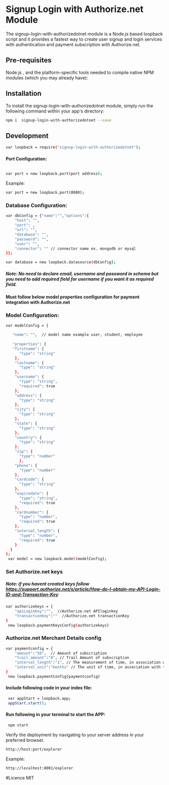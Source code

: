 # Signup Login with Authorize.net Module
The signup-login-with-authorizedotnet module is a Node.js based loopback script and it provides a fastest way to create user signup and login services with authentication and payment subscription with Authorize.net.


## Pre-requisites
Node.js , and the platform-specific tools needed to compile native NPM modules (which you may already have):

## Installation

To install the signup-login-with-authorizedotnet module, simply run the following command within your app's directory:

```sh
npm i  signup-login-with-authorizedotnet --save
```

## Development

```sh
var loopback = require("signup-login-with-authorizedotnet");
```
#### Port Configuration:

```sh

var port = new loopback.port(port address);

```
Example:
```sh
var port = new loopback.port(8080);
``` 
### Database Configuration:

```sh
var dbConfig = {"name":"","options":{	
	"host": "",
    "port": ,
    "url": "",
    "database": "",
    "password": "",
    "user": "",
    "connector": "" // connector name ex. mongodb or mysql
}};

var database = new loopback.datasource(dbConfig);
```

##### Note: No need to declare email, username and password in schema but you need to add required field for username if you want it as required field.

#### Must follow below model properties configuration for payment integration with Authorize.net 

### Model Configuration:

```sh
var modelConfig = {

   "name": "",  // model name example user, student, employee
   
   "properties": {   
   "firstname": {
      "type": "string"
    },
    "lastname": {
      "type": "string"
    },
    "username": {
      "type": "string",
      "required": true
    },
    "address": {
      "type": "string"
    },
	"city": {
      "type": "string"
    },
	"state": {
      "type": "string"
    },
    "country": {
      "type": "string"
    },
	"zip": {
      "type": "number"  
	  },
    "phone": {
      "type": "number"
    },
	"cardcode": {
      "type": "string"
    },
    "expiredate": {
      "type": "string",
      "required": true
    },
	"cardnumber": {
      "type": "number",
      "required": true
    },
	"interval_length": {
      "type": "number",
      "required": true
    }
  }
};	
 var model = new loopback.model(modelConfig); 
```

### Set Authorize.net keys

##### Note: if you havent created keys follow  https://support.authorize.net/s/article/How-do-I-obtain-my-API-Login-ID-and-Transaction-Key

```sh 
var authorizekeys = {
    "apiLoginKey":"",  //Authorize.net APIloginkey
    "transactionKey":""  //Authorize.net transactionKey
} 
 new loopback.paymentKeysConfig(authorizekeys)
 ```

###  Authorize.net Merchant Details config


```sh 
var paymentconfig = {
    "amount":"50",  // Amount of subscription
    "trail_amount":"0", // Trail Amount of subscription
    "interval_length":"1", // The measurement of time, in association with unit, that is used to define the frequency of the billing occurrences.(For a unit of days, use an integer between 7 and 365, inclusive. For a unit of months, use an integer between 1 and 12, inclusive.)
    "interval_unit":"months" // The unit of time, in association with the length, between each billing occurrence.(days or moths)
} 
 new loopback.paymentConfig(paymentconfig)
 ```
 
 
 
#### Include following code in your index file:
 
```sh 
 var appStart = loopback.app;
 appStart.start();
```

#### Run following in your terminal to start the APP:
 
```sh 
 npm start
``` 
 
Verify the deployment by navigating to your server address in your preferred browser.

```sh
http://host:port/explorer
``` 
Example:
```sh
http://localhost:8001/explorer
``` 

#Licence
MIT
 
 
